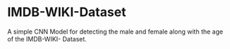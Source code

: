 # IMDB-WIKI-Dataset
A simple CNN Model for detecting the male and female along with the age of the IMDB-WIKI- Dataset.
